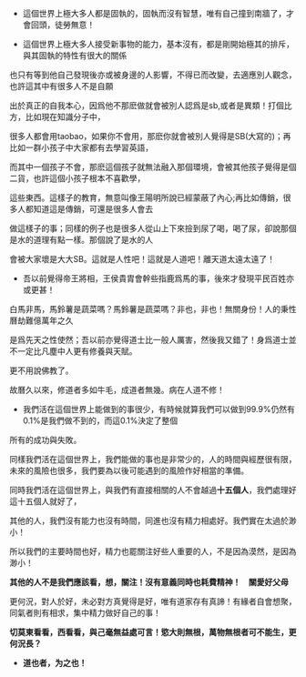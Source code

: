 * 這個世界上極大多人都是固執的，固執而沒有智慧，唯有自己撞到南牆了，才會回頭，徒勞無意！

* 這個世界上極大多人接受新事物的能力，基本沒有，都是剛開始極其的排斥，與其固執的特性有很大的關係  

也只有等到他自己發現後亦或被身邊的人影響，不得已而改變，去適應別人觀念，也許這其中有很多人不是自願  

出於真正的自我本心，因爲他不那麽做就會被別人認爲是sb,或者是異類！打個比方，比如現在知識分子中，  

很多人都會用taobao，如果你不會用，那麽你就會被別人覺得是SB(大寫的)；再比如一群小孩子中大家都有去學習英語，

而其中一個孩子不會，那麽這個孩子就無法融入那個環境，會被其他孩子覺得是個二貨，也許這個小孩子根本不喜歡學，  

這些東西。這樣子的教育，無意叫像王陽明所說已經蒙蔽了內心;再比如傳銷，很多人都知道這是傳銷，可還是很多人會去  

做這樣子的事；同樣的例子也是很多人從山上下來撿到尿了喝，喝了尿，卻說那個是水的道理有點一樣。那個說了是水的人  

會被大家壞是大大SB。這就是人性吧！這就是人道吧！離天道太遠太遠了！  

* 吾以前覺得帝王將相，王侯貴胄會幹些指鹿爲馬的事，後來才發現平民百姓亦或更甚！　　

白馬非馬，馬鈴薯是蔬菜嗎？馬鈴薯是蔬菜嗎？非也，非也！無關身份！人的秉性曆劫難億萬年之久  

是爲先天之性使然；吾以前亦覺得道士比一般人厲害，然後我又錯了！身爲道士並不一定比凡塵中人更有修養與天賦。 

更不用說佛教了。

故曆久以來，修道者多如牛毛，成道者無幾。病在人道不修！

* 我們活在這個世界上能做到的事很少，有時候就算我們可以做到99.9%仍然有0.1%是我們做不到的，而這0.1%決定了整個                       

所有的成功與失敗。

同樣我們活在這個世界上，我們能做的事也是非常少的，人的時間與經歷很有限，未來的風險也很多，我們要為以後可能遇到的風險作好相當的準備。  


同時我們活在這個世界上，與我們有直接相關的人不會越過**十五個人**，我們處理好這十五個人就好了，

其他的人，我們沒有能力也沒有時間，同進也沒有精力相處好。我們實在太過於渺小！

所以我們的主要時間也好，精力也罷關注好些人重要的人，不是因為漠然，是因為渺小！

**其他的人不是我們應該看，想，關注！沒有意義同時也耗費精神！　關愛好父母**

更何況，對人於好，未必對方真覺得是好，唯有道家存有真諦！有緣者自會想聚，同氣者則有相求，集中精力做好自己的事！

**切莫東看看，西看看，與己毫無益處可言！慾大則無根，萬物無根者可不能生，更何況長？**

* **道也者，为之也！**
